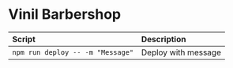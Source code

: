 # Vinil Barbershop

| Script     | Description     |
| :------------- | :------------- |
  | ```npm run deploy -- -m "Message"``` | Deploy with message |
